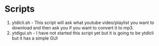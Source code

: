 # Scripts

1. ytdlcli.sh - This script will ask what youtube video/playlist you want to download and then ask you if you want to convert it to mp3.
2. ytdlgui.sh - I have not started this script yet but it is going to be ytdlcli but it has a simple GUI
